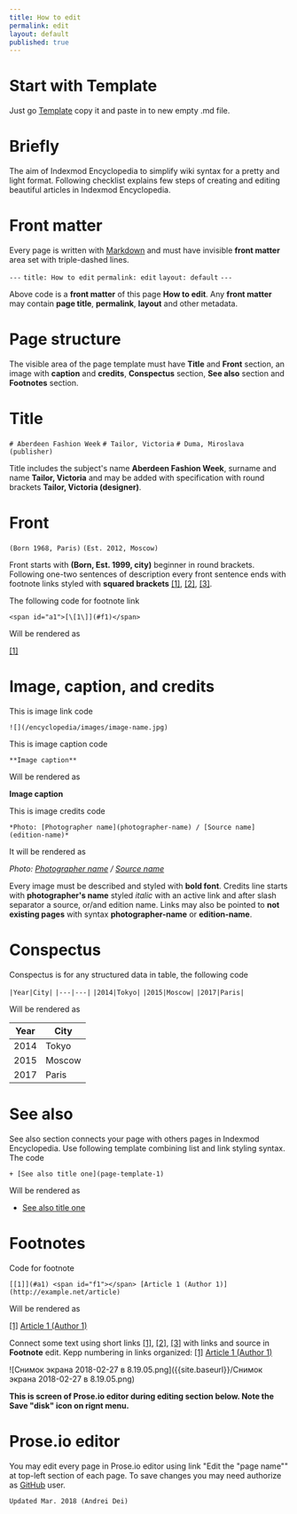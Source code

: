 ```yaml
---
title: How to edit
permalink: edit
layout: default
published: true
---
```


# Start with Template

Just go [Template](template.md) copy it and paste in to new empty .md file.

# Briefly

The aim of Indexmod Encyclopedia to simplify wiki syntax for a pretty and light format. Following checklist explains few steps of creating and editing beautiful articles in Indexmod Encyclopedia.

#  Front matter

Every page is written with [Markdown](https://daringfireball.net/projects/markdown/syntax) and must have invisible **front matter** area set with triple-dashed lines.

`---`
`title: How to edit`
`permalink: edit`
`layout: default`
`---`

Above code is a **front matter** of this page **How to edit**. Any **front matter** may contain **page title**, **permalink**, **layout** and other metadata.

# Page structure

The visible area of the page template must have **Title** and **Front** section, an image with **caption** and **credits**, **Conspectus** section, **See also** section and **Footnotes** section.

# Title  


`# Aberdeen Fashion Week`
`# Tailor, Victoria`
`# Duma, Miroslava (publisher)`


Title includes the subject's name **Aberdeen Fashion Week**, surname and name **Tailor, Victoria** and may be added with specification with round brackets **Tailor, Victoria (designer)**.

# Front

`(Born 1968, Paris)`
`(Est. 2012, Moscow)`


Front starts with **(Born, Est. 1999, city)** beginner in round brackets. Following one-two sentences of description every front sentence ends with footnote links styled with **squared brackets** <span id="a1">[\[1\]](#f1)</span>, <span id="a2">[\[2\]](#f2)</span>, <span id="a3">[\[3\]](#f3)</span>.

The following code for footnote link

`<span id="a1">[\[1\]](#f1)</span>`

Will be rendered as

<span id="a1">[\[1\]](#f1)</span>


# Image, caption, and credits

This is image link code

`![](/encyclopedia/images/image-name.jpg)`

This is image caption code

`**Image caption**`

Will be rendered as

**Image caption**

This is image credits code

`*Photo: [Photographer name](photographer-name) / [Source name](edition-name)*`

It will be rendered as

*Photo: [Photographer name](photographer-name) / [Source name](edition-name)*

Every image must be described and styled with **bold font**. Credits line starts with **photographer's name** styled *italic* with an active link and after slash separator a source, or/and edition name. Links may also be pointed to **not existing pages** with syntax **photographer-name** or **edition-name**.

# Conspectus

Conspectus is for any structured data in table, the following code

`|Year|City|`
`|---|---|`
`|2014|Tokyo|`
`|2015|Moscow|`
`|2017|Paris|`

Will be rendered as

|Year|City|
|----|-----|
|2014|Tokyo|
|2015|Moscow|
|2017|Paris|

# See also

See also section connects your page with others pages in Indexmod Encyclopedia. Use following template combining list and link styling syntax. The code

`+ [See also title one](page-template-1)`

Will be rendered as

+ [See also title one](page-template-1)


# Footnotes

Code for footnote

`[[1]](#a1) <span id="f1"></span> [Article 1 (Author 1)] (http://example.net/article)`

Will be rendered as

[[1]](#a1) <span id="f1"></span> [Article 1 (Author 1)](http://example.net/article)

Connect some text using short links <span id="a1">[\[1\]](#f1)</span>, <span id="a2">[\[2\]](#f2)</span>, <span id="a3">[\[3\]](#f3)</span> with links and source in **Footnote** edit. Kepp numbering in links organized: [[1]](#a1) <span id="f1"></span> [Article 1 (Author 1)](http://example.net/article)

![Снимок экрана 2018-02-27 в 8.19.05.png]({{site.baseurl}}/Снимок экрана 2018-02-27 в 8.19.05.png)

**This is screen of Prose.io editor during editing section below. Note the Save "disk" icon on rignt menu.**

# Prose.io editor

You may edit every page in Prose.io editor using link "Edit the "page name"" at top-left section of each page. To save  changes you may need authorize as [GitHub](https://github.com/join) user.

`Updated Mar. 2018 (Andrei Dei)`
